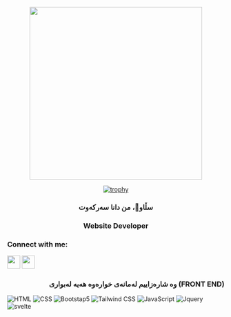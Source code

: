 <p align="center">
<img src="https://media1.giphy.com/media/qgQUggAC3Pfv687qPC/giphy.gif" width="400" />  </p>

<div align="center">
  
[![trophy](https://github-profile-trophy.vercel.app/?username=Dana-Sarkawt)](https://github.com/ryo-ma/github-profile-trophy)

</div>


<h3 align="center", >سڵاو👋، من دانا سەرکەوت</h3>
<h3 align="center" dir="rtl">Website Developer </h3>

### Connect with me:
<a href="https://facebook.com/dana.biotechnology" target="blank"><img src="https://cdn.iconscout.com/icon/free/png-128/facebook-224-498412.png" height="30" width="30" /></a>
<a href="https://instagram.com/dana_biotechnology" target="blank"><img src="https://cdn.iconscout.com/icon/free/png-256/instagram-1868978-1583142.png" height="30" width="30" /></a>

<h3 align="right"><b>وە شارەزاییم لەمانەی خوارەوە هەیە لەبواری (FRONT END)</b></h3>

![HTML](https://img.shields.io/badge/-HTML-000000?style=flat&logo=html5&logoColor=ffffff&labelColor=E34F26)
![CSS](https://img.shields.io/badge/-CSS-000000?style=flat&logo=css3&logoColor=ffffff&labelColor=1572B6)
![Bootstap5](https://img.shields.io/badge/-bootstrap-000000?style=flat&logo=bootstap&logoColor=ffffff&labelColor=1572B6)
![Tailwind CSS](https://img.shields.io/badge/-tailwind-000000?style=flat&logo=tailwind&logoColor=ffffff&labelColor=1572B6)
![JavaScript](https://img.shields.io/badge/-JavaScript-000000?style=flat&logo=javascript)
![Jquery](https://img.shields.io/badge/-Jquery-000000?style=flat&logo=jquery)
![svelte](https://img.shields.io/badge/-svelte-000000?style=flat&logo=svelte&logoColor=ffffff&labelColor=2d7cd1)
